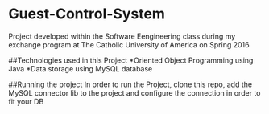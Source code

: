 # Guest-Control-System
Project developed within the Software Eengineering class during my exchange program at The Catholic University of America on Spring 2016

##Technologies used in this Project
*Oriented Object Programming using Java 
*Data storage using MySQL database 

##Running the project
In order to run the Project, clone this repo, add the MySQL connector lib to the project and configure the connection in order to fit your DB